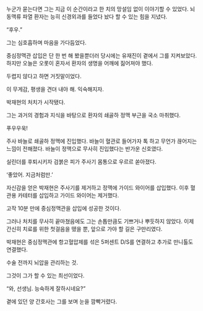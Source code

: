 누군가 묻는다면 그는 지금 이 순간이라고 한 치의 망설임 없이 이야기할 수 있었다. 뇌동맥류 파열 환자는 능히 신경외과를 들었다 놨다 할 수 있는 힘을 지녔다.

“후우.”

그는 심호흡하며 마음을 가다듬었다.

중심정맥관 삽입은 단 한 번 해 봤을뿐더러 당시에는 유재진이 곁에서 그를 지켜보았다. 하지만 오늘은 오롯이 혼자서 환자의 생명을 어깨에 짊어져야 했다.

두렵지 않다고 하면 거짓말이었다.

이 무게감, 평생을 견뎌 내야 해. 익숙해지자.

박재현의 처치가 시작됐다.

그는 과거의 경험과 지식을 바탕으로 환자의 쇄골하 정맥 부근을 국소 마취했다.

푸우우욱!

주사 바늘로 쇄골하 정맥에 진입했다. 바늘이 혈관로 들어가자 톡 하고 무언가 끊어지는 느낌이 전해졌다. 바늘이 정맥으로 무사히 진입했다는 반가운 신호였다.

실린더를 후퇴시키자 검붉은 피가 주사기 몸통으로 우르르 쏟아졌다.

‘좋았어. 지금처럼만.’

자신감을 얻은 박재현은 주사기를 제거하고 정맥에 가이드 와이어를 삽입했다. 이후 혈관용 카테터를 삽입하고 가이드 와이어는 제거했다.

고작 10분 만에 중심정맥관을 삽입에 성공한 것이다.

그러나 처치를 무사히 끝마쳤음에도 그는 손톱만큼도 기쁘거나 뿌듯하지 않았다. 이제 간신히 치료를 위한 첫걸음을 뗐을 뿐, 앞으로 가야 할 길은 구만리였다.

박재현은 중심정맥관에 항고혈압제를 섞은 5퍼센트 D/S를 연결하고 추가로 만니톨도 연결했다.

수술 전까지 뇌압을 관리하는 것.

그것이 그가 할 수 있는 최선이었다.

“와, 선생님. 능숙하게 잘하시네요?”

곁에 있던 양 간호사는 그를 보며 눈을 깜빡거렸다.